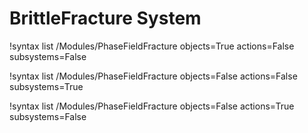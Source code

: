 # BrittleFracture System

!syntax list /Modules/PhaseFieldFracture objects=True actions=False subsystems=False

!syntax list /Modules/PhaseFieldFracture objects=False actions=False subsystems=True

!syntax list /Modules/PhaseFieldFracture objects=False actions=True subsystems=False
